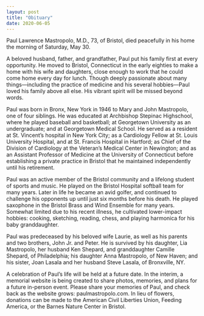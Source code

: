 ```yaml
---
layout: post
title: "Obituary"
date: 2020-06-05
---
```


Paul Lawrence Mastropolo, M.D., 73, of Bristol, died peacefully in his home the morning of Saturday, May 30.

A beloved husband, father, and grandfather, Paul put his family first at every opportunity. He moved to Bristol, Connecticut in the early eighties to make a home with his wife and daughters, close enough to work that he could come home every day for lunch. Though deeply passionate about many things—including the practice of medicine and his several hobbies—Paul loved his family above all else. His vibrant spirit will be missed beyond words.

Paul was born in Bronx, New York in 1946 to Mary and John Mastropolo, one of four siblings. He was educated at Archbishop Stepinac Highschool, where he played baseball and basketball; at Georgetown University as an undergraduate; and at Georgetown Medical School. He served as a resident at St. Vincent’s hospital in New York City; as a Cardiology Fellow at St. Louis University Hospital, and at St. Francis Hospital in Hartford; as Chief of the Division of Cardiology at the Veteran’s Medical Center in Newington; and as an Assistant Professor of Medicine at the University of Connecticut before establishing a private practice in Bristol that he maintained independently until his retirement.

Paul was an active member of the Bristol community and a lifelong student of sports and music. He played on the Bristol Hospital softball team for many years. Later in life he became an avid golfer, and continued to challenge his opponents up until just six months before his death. He played saxophone in the Bristol Brass and Wind Ensemble for many years. Somewhat limited due to his recent illness, he cultivated lower-impact hobbies: cooking, sketching, reading, chess, and playing harmonica for his baby granddaughter.

Paul was predeceased by his beloved wife Laurie, as well as his parents and two brothers, John Jr. and Peter. He is survived by his daughter, Lia Mastropolo, her husband Ken Shepard, and granddaughter Camille Shepard, of Philadelphia; his daughter Anna Mastropolo, of New Haven; and his sister, Joan Lasala and her husband Steve Lasala, of Bronxville, NY.  

A celebration of Paul’s life will be held at a future date. In the interim, a memorial website is being  created to share photos, memories, and plans for a future in-person event. Please share your memories of Paul, and check back as the website grows: paulmastropolo.com. In lieu of flowers, donations can be made to the American Civil Liberties Union, Feeding America, or the Barnes Nature Center in Bristol.
